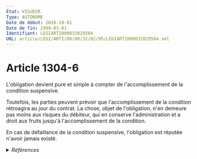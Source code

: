 ```yaml
---
État: VIGUEUR
Type: AUTONOME
Date de début: 2016-10-01
Date de fin: 2999-01-01
Identifiant: LEGIARTI000032029504
URL: article/LEGI/ARTI/00/00/32/02/95/LEGIARTI000032029504.xml
---
```


<h1>Article 1304-6</h1>

L'obligation devient pure et simple à compter de l'accomplissement de la
condition suspensive.<br />

Toutefois, les parties peuvent prévoir que l'accomplissement de la condition
rétroagira au jour du contrat. La chose, objet de l'obligation, n'en demeure pas
moins aux risques du débiteur, qui en conserve l'administration et a droit aux
fruits jusqu'à l'accomplissement de la condition.<br />

En cas de défaillance de la condition suspensive, l'obligation est réputée
n'avoir jamais existé.


<details>
  <summary><em>Références</em></summary>

  <h2>Articles faisant référence à l'article</h2>
  
  <ul>
    <li>
      <a href="https://legal.tricoteuses.fr//redirection/LEGIARTI000032006593?vers=git&vers=legifrance">Ordonnance n° 2016-131 du 10 février 2016 portant réforme du droit des contrats, du régime général et de la preuve des obligations - article 3 ENTIEREMENT_MODIF</a> CREE source
    </li>
  </ul>
  
  <h2>Références faites par l'article</h2>
  
  <ul>
    <li>
      2016-02-10 CREE cible <a href="https://legal.tricoteuses.fr//redirection/LEGIARTI000032006593?vers=git&vers=legifrance">Ordonnance n° 2016-131 du 10 février 2016 portant réforme du droit des contrats, du régime général et de la preuve des obligations - article 3 ENTIEREMENT_MODIF</a>
    </li>
    <li>
      2999-01-01 CONCORDANCE source <a href="https://legal.tricoteuses.fr//redirection/LEGIARTI000006436609?vers=git&vers=legifrance">Code civil - article 1179 AUTONOME MODIFIE, en vigueur du 1804-03-21 au 2016-10-01</a>
    </li>
    <li>
      2999-01-01 CONCORDANCE source <a href="https://legal.tricoteuses.fr//redirection/LEGIARTI000006436623?vers=git&vers=legifrance">Code civil - article 1182 AUTONOME MODIFIE, en vigueur du 1804-03-21 au 2016-10-01</a>
    </li>
  </ul>
</details>
